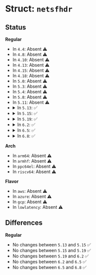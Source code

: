 # Struct: <code>netsfhdr</code>

## Status
<b>Regular</b>
<ul>
<li>
In <code>4.4</code>: Absent ⚠️
</li>
<li>
In <code>4.8</code>: Absent ⚠️
</li>
<li>
In <code>4.10</code>: Absent ⚠️
</li>
<li>
In <code>4.13</code>: Absent ⚠️
</li>
<li>
In <code>4.15</code>: Absent ⚠️
</li>
<li>
In <code>4.18</code>: Absent ⚠️
</li>
<li>
In <code>5.0</code>: Absent ⚠️
</li>
<li>
In <code>5.3</code>: Absent ⚠️
</li>
<li>
In <code>5.4</code>: Absent ⚠️
</li>
<li>
In <code>5.8</code>: Absent ⚠️
</li>
<li>
In <code>5.11</code>: Absent ⚠️
</li>
<li>
<details>
<summary>In <code>5.13</code>: ✅</summary>

```c
struct netsfhdr {
    __be32 version;
    __be64 magic;
    u8 id;
};
```
</details>
</li>
<li>
<details>
<summary>In <code>5.15</code>: ✅</summary>

```c
struct netsfhdr {
    __be32 version;
    __be64 magic;
    u8 id;
};
```
</details>
</li>
<li>
<details>
<summary>In <code>5.19</code>: ✅</summary>

```c
struct netsfhdr {
    __be32 version;
    __be64 magic;
    u8 id;
};
```
</details>
</li>
<li>
<details>
<summary>In <code>6.2</code>: ✅</summary>

```c
struct netsfhdr {
    __be32 version;
    __be64 magic;
    u8 id;
};
```
</details>
</li>
<li>
<details>
<summary>In <code>6.5</code>: ✅</summary>

```c
struct netsfhdr {
    __be32 version;
    __be64 magic;
    u8 id;
};
```
</details>
</li>
<li>
<details>
<summary>In <code>6.8</code>: ✅</summary>

```c
struct netsfhdr {
    __be32 version;
    __be64 magic;
    u8 id;
};
```
</details>
</li>
</ul>
<b>Arch</b>
<ul>
<li>
In <code>arm64</code>: Absent ⚠️
</li>
<li>
In <code>armhf</code>: Absent ⚠️
</li>
<li>
In <code>ppc64el</code>: Absent ⚠️
</li>
<li>
In <code>riscv64</code>: Absent ⚠️
</li>
</ul>
<b>Flavor</b>
<ul>
<li>
In <code>aws</code>: Absent ⚠️
</li>
<li>
In <code>azure</code>: Absent ⚠️
</li>
<li>
In <code>gcp</code>: Absent ⚠️
</li>
<li>
In <code>lowlatency</code>: Absent ⚠️
</li>
</ul>

## Differences
<b>Regular</b>
<ul>
<li>
No changes between <code>5.13</code> and <code>5.15</code> ✅
</li>
<li>
No changes between <code>5.15</code> and <code>5.19</code> ✅
</li>
<li>
No changes between <code>5.19</code> and <code>6.2</code> ✅
</li>
<li>
No changes between <code>6.2</code> and <code>6.5</code> ✅
</li>
<li>
No changes between <code>6.5</code> and <code>6.8</code> ✅
</li>
</ul>
